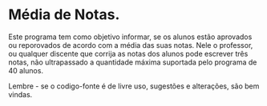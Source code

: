 # Média de Notas.
 Este programa tem como objetivo informar, se os alunos estão aprovados ou reporovados de acordo com a média das suas notas.
 Nele o professor, ou qualquer discente que corrija as notas dos alunos pode escrever três notas, não ultrapassado a quantidade máxima suportada pelo programa de 40 alunos.

 Lembre - se o codigo-fonte é de livre uso, sugestões e alterações, são bem vindas.
